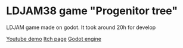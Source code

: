 # LDJAM38 game "Progenitor tree"

LDJAM game made on godot.
It took around 20h for develop

[Youtube demo](https://www.youtube.com/edit?video_id=t9GZ0qzSspA&video_referrer=watch)
[Itch page](https://tymonr.itch.io/progenitor-tree)
[Godot engine](https://godotengine.org)
